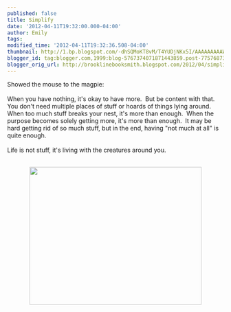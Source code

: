 ```yaml
---
published: false
title: Simplify
date: '2012-04-11T19:32:00.000-04:00'
author: Emily
tags: 
modified_time: '2012-04-11T19:32:36.508-04:00'
thumbnail: http://1.bp.blogspot.com/-dhSQMoKT8vM/T4YUDjNKx5I/AAAAAAAAAWI/4bZPd33W3fw/s72-c/more.jpg
blogger_id: tag:blogger.com,1999:blog-5767374071871443859.post-7757687390432267081
blogger_orig_url: http://brooklinebooksmith.blogspot.com/2012/04/simplify.html
---
```


Showed the mouse to the magpie:<br /><br />When you have nothing, it's okay to have more.&nbsp; But be content with that.&nbsp; You don't need multiple places of stuff or hoards of things lying around.&nbsp; When too much stuff breaks your nest, it's more than enough.&nbsp; When the purpose becomes solely&nbsp;getting more, it's more than enough.&nbsp; It may be hard getting rid of so much stuff, but in the end, having "not much at all" is quite enough.&nbsp; <br /><br />Life is not stuff, it's living with the creatures around you.<br /><br /><div class="separator" style="clear: both; text-align: center;"><a href="http://1.bp.blogspot.com/-dhSQMoKT8vM/T4YUDjNKx5I/AAAAAAAAAWI/4bZPd33W3fw/s1600/more.jpg" imageanchor="1" style="margin-left: 1em; margin-right: 1em;"><img border="0" height="321" qda="true" src="http://1.bp.blogspot.com/-dhSQMoKT8vM/T4YUDjNKx5I/AAAAAAAAAWI/4bZPd33W3fw/s400/more.jpg" width="400" /></a></div>